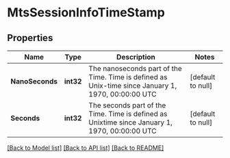 # MtsSessionInfoTimeStamp

## Properties
Name | Type | Description | Notes
------------ | ------------- | ------------- | -------------
**NanoSeconds** | **int32** | The nanoseconds part of the Time. Time is defined as Unix-time since January 1, 1970, 00:00:00 UTC | [default to null]
**Seconds** | **int32** | The seconds part of the Time. Time is defined as Unixtime since January 1, 1970, 00:00:00 UTC | [default to null]

[[Back to Model list]](../README.md#documentation-for-models) [[Back to API list]](../README.md#documentation-for-api-endpoints) [[Back to README]](../README.md)


